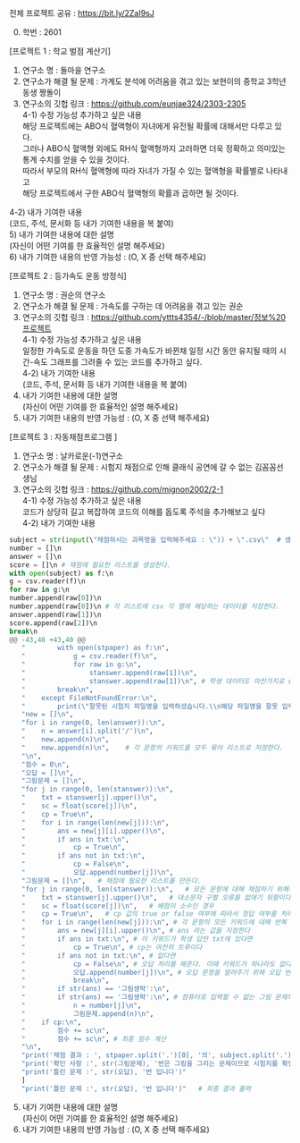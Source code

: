 전체 프로젝트 공유 : https://bit.ly/2ZaI9sJ

0. 학번 : 2601

[프로젝트 1 : 학교 벌점 계산기] <br>
1) 연구소 명 : 돌마을 연구소 <br>
2) 연구소가 해결 될 문제 : 가계도 분석에 어려움을 겪고 있는 보현이의 중학교 3학년 동생 짱돌이 <br>
3) 연구소의 깃헙 링크 : https://github.com/eunjae324/2303-2305 <br>
4-1) 수정 가능성 추가하고 싶은 내용 <br>
해당 프로젝트에는 ABO식 혈액형이 자녀에게 유전될 확률에 대해서만 다루고 있다. <br>
그러나 ABO식 혈액형 외에도 RH식 혈액형까지 고러하면 더욱 정확하고 의미있는 통계 수치를 얻을 수 있을 것이다.<br>
따라서 부모의 RH식 혈액형에 따라 자녀가 가질 수 있는 혈액형을 확률별로 나타내고 <br>
해당 프로젝트에서 구한 ABO식 혈액형의 확률과 곱하면 될 것이다.

4-2) 내가 기여한 내용 <br>
(코드, 주석, 문서화 등 내가 기여한 내용을 복 붙여) <br>
5) 내가 기여한 내용에 대한 설명 <br>
(자신이 어떤 기여를 한 효율적인 설명 해주세요) <br>
6) 내가 기여한 내용의 반영 가능성 : (O, X 중 선택 해주세요) <br>

[프로젝트 2 : 등가속도 운동 방정식] <br>
1) 연구소 명 : 권순의 연구소 <br> 
2) 연구소가 해결 될 문제 : 가속도를 구하는 데 어려움을 겪고 있는 권순 <br>
3) 연구소의 깃헙 링크 : https://github.com/yttts4354/-/blob/master/정보%20프로젝트 <br>
4-1) 수정 가능성 추가하고 싶은 내용 <br>
일정한 가속도로 운동을 하던 도중 가속도가 바뀐채 일정 시간 동안 유지될 때의 시간-속도 그래프를 
그려줄 수 있는 코드를 추가하고 싶다. <br>
4-2) 내가 기여한 내용 <br>
(코드, 주석, 문서화 등 내가 기여한 내용을 복 붙여) <br>
5) 내가 기여한 내용에 대한 설명 <br>
(자신이 어떤 기여를 한 효율적인 설명 해주세요) <br>
6) 내가 기여한 내용의 반영 가능성 : (O, X 중 선택 해주세요) <br>

[프로젝트 3 : 자동채점프로그램 ] <br>
1) 연구소 명 : 날카로운(-1)연구소 <br>
2) 연구소가 해결 될 문제 : 시험지 채점으로 인해 클래식 공연에 갈 수 없는 김꼼꼼선생님 <br>
3) 연구소의 깃헙 링크 : https://github.com/mignon2002/2-1 <br>
4-1) 수정 가능성 추가하고 싶은 내용 <br>
코드가 상당히 길고 복잡하여 코드의 이해를 돕도록 주석을 추가해보고 싶다 <br>
4-2) 내가 기여한 내용 <br>
```python
subject = str(input(\"채점하시는 과목명을 입력해주세요 : \")) + \".csv\"  # 생명과학실험\n",
number = []\n
answer = []\n
score = []\n # 채점에 필요한 리스트를 생성한다. 
with open(subject) as f:\n
g = csv.reader(f)\n
for raw in g:\n
number.append(raw[0])\n
number.append(raw[0])\n # 각 리스트에 csv 각 열에 해당하는 데이터를 저장한다.
answer.append(raw[1])\n
score.append(raw[2])\n
break\n
@@ -43,40 +43,40 @@
   "        with open(stpaper) as f:\n",
   "            g = csv.reader(f)\n",
   "            for raw in g:\n",
   "                stanswer.append(raw[1])\n",
   "                stanswer.append(raw[1])\n", # 학생 데이터도 마찬가지로 csv 파일의 열 데이터를 리스트를 생성하여 저장한다
   "        break\n",
   "    except FileNotFoundError:\n",
   "        print(\"잘못된 시험지 파일명을 입력하셨습니다.\\n해당 파일명을 잘못 입력하셨거나 해당 학생 시험지 파일이 존재하지 않습니다.\\n다시 한번 입력해주세요.\n",
   "new = []\n",
   "for i in range(0, len(answer)):\n",
   "    n = answer[i].split('/')\n",
   "    new.append(n)\n",
   "    new.append(n)\n",    # 각 문항의 키워드를 모두 묶어 리스트로 저장한다. 
   "\n",
   "점수 = 0\n",
   "오답 = []\n",
   "그림문제 = []\n",
   "for j in range(0, len(stanswer)):\n",
   "    txt = stanswer[j].upper()\n",
   "    sc = float(score[j])\n",
   "    cp = True\n",
   "    for i in range(len(new[j])):\n",
   "        ans = new[j][i].upper()\n",
   "        if ans in txt:\n",
   "            cp = True\n",
   "        if ans not in txt:\n",
   "            cp = False\n",
   "            오답.append(number[j])\n",
   "그림문제 = []\n",   # 채점에 필요한 리스트를 만든다. 
   "for j in range(0, len(stanswer)):\n",   # 모든 문항에 대해 채점하기 위해서 반복문을 쓴다
   "    txt = stanswer[j].upper()\n",   # 대소문자 구별 오류를 없애기 위함이다
   "    sc = float(score[j])\n",   # 배점이 소수인 경우
   "    cp = True\n",   # cp 값의 true or false 여부에 따라서 정답 여부를 처리한다. 따라서 초기 cp는 true값이다
   "    for i in range(len(new[j])):\n", # 각 문항의 모든 키워드에 대해 반복
   "        ans = new[j][i].upper()\n", # ans 라는 값을 지정한다
   "        if ans in txt:\n", # 이 키워드가 학생 답안 txt에 있다면
   "            cp = True\n", # cp는 여전히 트루이다
   "        if ans not in txt:\n", # 없다면
   "            cp = False\n", # 오답 처리를 해준다. 이때 키워드가 하나라도 없다면 오답이기 때문에 false를 해주고, 이후 브레이크를 해준다
   "            오답.append(number[j])\n", # 오답 문항을 알려주기 위해 오답 번호에 추가한다
   "            break\n",
   "        if str(ans) == '그림생략':\n",
   "        if str(ans) == '그림생략':\n", # 컴퓨터로 입력할 수 없는 그림 문제의 경우에는 따로 알려주기 위해 그림 문제 리스트에 추가한다
   "            n = number[j]\n",
   "            그림문제.append(n)\n",
   "    if cp:\n",
   "        점수 += sc\n",
   "        점수 += sc\n", # 최종 점수 계산
   "\n",
   "print('채점 결과 : ', stpaper.split('.')[0], '의', subject.split('.')[0], '과목의 총점은', 점수, '점입니다')\n",
   "print('확인 사항 :', str(그림문제), '번은 그림을 그리는 문제이므로 시험지를 확인해주세요')\n",
   "print('틀린 문제 :', str(오답), '번 입니다')"
   ]
   "print('틀린 문제 :', str(오답), '번 입니다')"   # 최종 결과 출력
```
5) 내가 기여한 내용에 대한 설명 <br>
(자신이 어떤 기여를 한 효율적인 설명 해주세요) <br>
6) 내가 기여한 내용의 반영 가능성 : (O, X 중 선택 해주세요) <br>
